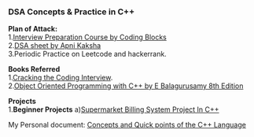 ### DSA Concepts & Practice in C++

**Plan of Attack:**<br/>
1.[Interview Preparation Course by Coding Blocks](https://online.codingblocks.com/courses/coding-interview-preparation-course-online-c-plus-plus)<br/>
2.[DSA sheet by Apni Kaksha](https://bit.ly/DSAbyApnaCollege)<br/>
3.Periodic Practice on Leetcode and hackerrank.<br/>

**Books Referred**<br/>
1.[Cracking the Coding Interview](https://www.amazon.in/Cracking-Coding-Interview-Programing-Questions/dp/0984782850).<br/>
2.[Object Oriented Programming with C++ by E Balagurusamy 8th Edition](https://www.amazon.in/Object-Oriented-Programming-C-8th-Balagurusamy/dp/9389949181/ref=pd_lpo_1?pd_rd_i=9389949181&psc=1)<br/>

**Projects**<br/>
1.**Beginner Projects**
a)[Supermarket Billing System Project In C++](https://www.youtube.com/watch?v=xFwwN4lGG0o)<br/>

My Personal document: [Concepts and Quick points of the C++ Language](https://docs.google.com/document/d/12COrV2-ORMOpB0KwkIpteSkqMmMvMqR-l6Gmi3rR2_Y/edit?usp=sharing)<br/>
